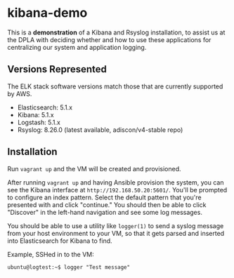 # kibana-demo

This is a **demonstration** of a Kibana and Rsyslog installation, to assist us
at the DPLA with deciding whether and how to use these applications for
centralizing our system and application logging.

## Versions Represented

The ELK stack software versions match those that are currently supported by AWS.

* Elasticsearch: 5.1.x
* Kibana: 5.1.x
* Logstash: 5.1.x
* Rsyslog: 8.26.0 (latest available, adiscon/v4-stable repo)

## Installation

Run `vagrant up` and the VM will be created and provisioned.

After running `vagrant up` and having Ansible provision the system, you can
see the Kibana interface at `http://192.168.50.20:5601/`.  You'll be prompted to
configure an index pattern.  Select the default pattern that you're presented
with and click "continue."  You should then be able to click "Discover" in the
left-hand navigation and see some log messages.

You should be able to use a utility like `logger(1)` to send a syslog message
from your host environment to your VM, so that it gets parsed and inserted into
Elasticsearch for Kibana to find.

Example, SSHed in to the VM:
```
ubuntu@logtest:~$ logger "Test message"
```
